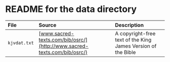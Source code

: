 # README for the data directory

File | Source | Description
:--- | :----- | :----------
`kjvdat.txt` | [www.sacred-texts.com/bib/osrc/](http://www.sacred-texts.com/bib/osrc/) | A copyright-free text of the King James Version of the Bible
